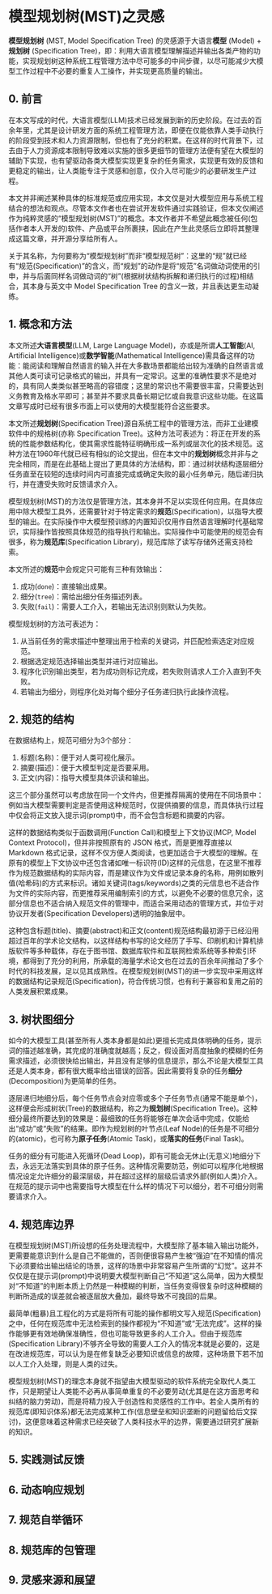 # 模型规划树(MST)之灵感

**模型规划树** (MST, Model Specification Tree) 的灵感源于大语言**模型** (Model) + **规划树** (Specification Tree)，即：利用大语言模型理解描述并输出各类产物的功能，实现规划树这种系统工程管理方法中尽可能多的中间步骤，以尽可能减少大模型工作过程中不必要的重复人工操作，并实现更高质量的输出。

## 0. 前言

在本文写成的时代，大语言模型(LLM)技术已经发展到新的历史阶段。在过去的百余年里，尤其是设计研发方面的系统工程管理方法，即便在仅能依靠人类手动执行的阶段受到技术和人力资源限制，但也有了充分的积累。在这样的时代背景下，过去由于人力资源成本限制导致难以实施的很多更细节的管理方法便有望在大模型的辅助下实现，也有望驱动各类大模型实现更复杂的任务需求，实现更有效的反馈和更稳定的输出，让人类能专注于灵感和创意，仅介入尽可能少的必要研发生产过程。

本文并非阐述某种具体的标准规范或应用实现，本文仅是对大模型应用与系统工程结合的想法和观点。尽管本文作者也在尝试开发软件通过实践验证，但本文仅阐述作为纯粹灵感的“模型规划树(MST)”的概念。本文作者并不希望此概念被任何(包括作者本人开发的)软件、产品或平台所裹挟，因此在产生此灵感后立即将其整理成这篇文章，并开源分享给所有人。

关于其名称，为何要称为“模型规划树”而非“模型规范树”：这里的“规”就已经有“规范(Specification)”的含义，而“规划”的动作是将“规范”名词做动词使用的引申，并与后面同样名词做动词的“树”(根据树状结构拆解和递归执行的过程)相结合，其本身与英文中 Model Specification Tree 的含义一致，并且表达更生动凝练。

## 1. 概念和方法

本文所述**大语言模型**(LLM, Large Language Model)，亦或是所谓**人工智能**(AI, Artificial Intelligence)或**数学智能**(Mathematical Intelligence)需具备这样的功能：能阅读和理解自然语言的输入并在大多数场景都能给出较为准确的自然语言或其他人类可读可记录格式的输出，并具有一定常识。这里的准确性要求不是绝对的，具有同人类类似甚至略高的容错度；这里的常识也不需要很丰富，只需要达到义务教育及格水平即可；甚至并不要求具备长期记忆或自我意识这些功能。在这篇文章写成时已经有很多市面上可以使用的大模型能符合这些要求。

本文所述**规划树**(Specification Tree)源自系统工程中的管理方法，而非工业建模软件中的规格树(亦称 Specification Tree)。这种方法可表述为：将正在开发的系统的性能参数结构化，使其需求性能特征明确形成一系列或层次化的技术规范。这种方法在1960年代就已经有相似的论文提出，但在本文中的**规划树**概念并非与之完全相同，而是在此基础上提出了更具体的方法结构，即：通过树状结构逐层细分任务直至在较短的连续时间内可直接完成或确定失败的最小任务单元，随后递归执行，并在遭受失败时反馈请求介入。

模型规划树(MST)的方法仅是管理方法，其本身并不足以实现任何应用。在具体应用中除大模型工具外，还需要针对于特定需求的**规范**(Specification)，以指导大模型的输出。在实际操作中大模型预训练的内置知识仅用作自然语言理解时代基础常识，实际操作皆按照具体规范的指导执行和输出。实际操作中可能使用的规范会有很多，称为**规范库**(Specification Library)，规范库除了读写存储外还需支持检索。

本文所述的**规范**中会规定只可能有三种有效输出：

1. 成功(`done`)：直接输出成果。
2. 细分(`tree`)：需给出细分任务描述列表。
3. 失败(`fail`)：需要人工介入，若输出无法识别则默认为失败。

模型规划树的方法可表述为：

1. 从当前任务的需求描述中整理出用于检索的关键词，并匹配检索选定对应规范。
2. 根据选定规范选择输出类型并进行对应输出。
3. 程序化识别输出类型，若为成功则标记完成，若失败则请求人工介入直到不失败。
4. 若输出为细分，则程序化处对每个细分子任务递归执行此操作流程。

## 2. 规范的结构

在数据结构上，规范可细分为3个部分：

1. 标题(名称)：便于对人类可视化展示。
2. 摘要(描述)：便于大模型判定是否要采用。
3. 正文(内容)：指导大模型具体识读和输出。

这三个部分虽然可以考虑放在同一个文件内，但更推荐隔离的使用在不同场景中：例如当大模型需要判定是否使用这种规范时，仅提供摘要的信息，而具体执行过程中仅会将正文放入提示词(prompt)中，而不会包含标题和摘要的内容。

这样的数据结构类似于函数调用(Function Call)和模型上下文协议(MCP, Model Context Protocol)，但并非按照原有的 JSON 格式，而是更推荐直接以 Markdown 格式记录，这样不仅方便人类阅读，也更加适合于大模型的理解。在原有的模型上下文协议中还包含诸如唯一标识符(ID)这样的元信息，在这里不推荐作为规范数据结构的实际内容，而是建议作为文件或记录本身的名称，用例如散列值(哈希码)的方式来标识。诸如关键词(tags/keywords)之类的元信息也不适合作为文件的实际内容，而更推荐采用编制索引的方式，以避免不必要的信息冗余，这部分信息也不适合纳入规范文件的管理中，而适合采用动态的管理方式，并位于对协议开发者(Specification Developers)透明的抽象层中。

这种包含标题(title)、摘要(abstract)和正文(content)规范结构最初源于已经沿用超过百年的学术论文结构，以这样结构书写的论文经历了手写、印刷机和计算机排版软件等多种载体，存在于图书馆、数据库软件和互联网检索系统等多种索引环境，都得到了充分的利用，所承载的海量学术论文也在过去的百余年间推动了多个时代的科技发展，足以见其成熟性。在模型规划树(MST)的进一步实现中采用这样的数据结构记录规范(Specification)，符合传统习惯，也有利于兼容和复用之前的人类发展积累成果。

## 3. 树状图细分

如今的大模型工具(甚至所有人类本身都是如此)更擅长完成具体明确的任务，提示词的描述越准确，其完成的准确度就越高；反之，假设面对高度抽象的模糊的任务需求描述，必须很快给出输出，并且没有足够的信息提示，那么不论是大模型工具还是人类本身，都有很大概率给出错误的回答。因此需要将复杂的任务**细分**(Decomposition)为更简单的任务。

逐层递归地细分后，每个任务节点会对应零或多个子任务节点(通常不能是单个)，这样便会形成树状(Tree)的数据结构，称之为**规划树**(Specification Tree)。这种细分最终所要达到的效果是：最细致的任务将能够在单次会话中完成，仅能给出“成功”或“失败”的结果。即作为规划树的叶节点(Leaf Node)的任务是不可细分的(atomic)，也可称为**原子任务**(Atomic Task)，或**落实的任务**(Final Task)。

任务的细分有可能进入死循环(Dead Loop)，即有可能会无休止(无意义)地细分下去，永远无法落实到具体的原子任务。这种情况需要防范，例如可以程序化地根据情况设定允许细分的最深层级，并在超过这样的层级后请求外部(例如人类)介入。在规范的提示词中也需要指导大模型在什么样的情况下可以细分，若不可细分则需要请求介入。

## 4. 规范库边界

在模型规划树(MST)所设想的任务处理流程中，大模型除了基本输入输出功能外，更需要能意识到什么是自己不能做的，否则便很容易产生被“强迫”在不知情的情况下必须要给出输出结论的场景，这样的场景中非常容易产生所谓的“幻觉”。这并不仅仅是在提示词(prompt)中说明要大模型判断自己“不知道”这么简单，因为大模型对“不知道”的判断本质上仍然是一种模糊的判断，当任务变得很复杂时这种模糊的判断所造成的误差就会被逐层放大叠加，最终导致不可挽回的后果。

最简单(粗暴)且工程化的方式是将所有可能的操作都明文写入规范(Specification)之中，任何在规范库中无法检索到的操作都视为“不知道”或“无法完成”。这样的操作能够更有效地确保准确性，但也可能导致更多的人工介入。但由于规范库(Specification Library)不够齐全导致的需要人工介入的情况本就是必要的，这是在改进规范库，可以认为是在修复缺乏必要知识或信息的故障，这种场景下若不加以人工介入处理，则是人类的过失。

模型规划树(MST)的理念本身就不指望由大模型驱动的软件系统完全取代人类工作，只是期望让人类能不必再从事简单重复的不必要劳动(尤其是在这方面思考和纠结的脑力劳动)，而是将精力投入于创造性和灵感性的工作中。若全人类所有的规范库(即知识体系)都无法完成某种工作(信息壁垒和知识垄断的问题留给后文探讨)，这便意味着这种需求已经突破了人类科技水平的边界，需要通过研究扩展新的知识。

## 5. 实践测试反馈

## 6. 动态响应规划

## 7. 规范自举循环

## 8. 规范库的包管理

<!-- todo 前文遗留的信息壁垒和知识垄断的问题的探讨 -->

## 9. 灵感来源和展望
